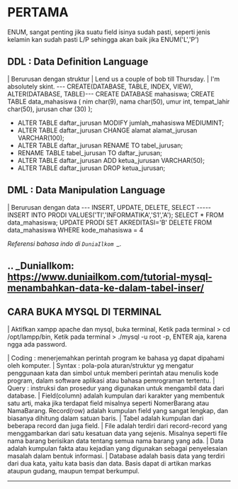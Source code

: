 PERTAMA
=========================

ENUM, sangat penting jika suatu field isinya sudah pasti, seperti jenis kelamin kan sudah pasti L/P sehingga akan baik jika ENUM('L','P')

DDL : Data Definition Language
---------
| Berurusan dengan struktur
| Lend us a couple of bob till Thursday.
| I'm absolutely skint.
--- CREATE(DATABASE, TABLE, INDEX, VIEW), ALTER(DATABASE, TABLE)---
CREATE DATABASE mahasiswa;
CREATE TABLE data_mahasiswa ( nim char(9), nama char(50), 
umur int, tempat_lahir char(50), jurusan char (30) );
- ALTER TABLE daftar_jurusan MODIFY jumlah_mahasiswa MEDIUMINT;
- ALTER TABLE daftar_jurusan CHANGE alamat alamat_jurusan VARCHAR(100);
- ALTER TABLE daftar_jurusan RENAME TO tabel_jurusan;
- RENAME TABLE tabel_jurusan TO daftar_jurusan;
- ALTER TABLE daftar_jurusan ADD ketua_jurusan VARCHAR(50);
- ALTER TABLE daftar_jurusan DROP ketua_jurusan;

DML : Data Manipulation Language
----------
| Berurusan dengan data
--- INSERT, UPDATE, DELETE, SELECT -----
INSERT INTO PRODI VALUES('TI','INFORMATIKA','S1','A');
SELECT * FROM data_mahasiswa;
UPDATE PRODI SET AKREDITASI='B'
DELETE FROM data_mahasiswa WHERE kode_mahasiswa = 4

*Referensi bahasa indo di `DuniaIlkom
`_.*

.. _DuniaIlkom: https://www.duniailkom.com/tutorial-mysql-menambahkan-data-ke-dalam-tabel-inser/
---------------------------------

CARA BUKA MYSQL DI TERMINAL
---------------------
| Aktifkan xampp apache dan mysql, buka terminal, Ketik pada terminal > cd /opt/lampp/bin,  Ketik pada terminal > ./mysql -u root -p, ENTER aja, karena ngga ada password.

| Coding : menerjemahkan perintah program ke bahasa yg dapat dipahami oleh komputer.
| Syntax : pola-pola aturan/struktur yg mengatur penggunaan kata dan simbol untuk memberi perintah atau menulis kode program, dalam software aplikasi atau bahasa pemrograman tertentu.
| Query : instruksi dan prosedur yang digunakan untuk mengambil data dari database.
| Field(column) adalah kumpulan dari karakter yang membentuk satu arti, maka jika terdapat field misalnya seperti NomerBarang atau NamaBarang.
Record(row) adalah kumpulan field yang sangat lengkap, dan biasanya dihitung dalam satuan baris. 
| Tabel adalah kumpulan dari beberapa record dan juga field. 
| File adalah terdiri dari record-record yang menggambarkan dari satu kesatuan data yang sejenis. Misalnya seperti file nama barang berisikan data tentang semua nama barang yang ada. 
| Data adalah kumpulan fakta atau kejadian yang digunakan sebagai penyelesaian masalah dalam bentuk informasi. 
| Database adalah basis data yang terdiri dari dua kata, yaitu kata basis dan data. Basis dapat di artikan markas ataupun gudang, maupun tempat berkumpul.

-------------------------------------



